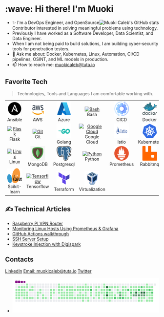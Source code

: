 <h1 align="left">:wave: Hi there! I'm Muoki</h1>

<a href="#gitstats">
  <img src="https://github-readme-stats.vercel.app/api?username=muokicaleb&theme=nord&count_private=true&show_icons=true" alt="Muoki Caleb's GitHub stats" align="right" />
</a>

- ✨ I'm a DevOps Engineer, and OpenSource Contributor interested in solving meaningful problems using technology.
- Previously I have worked as a Software Developer, Data Scientist, and Data Engineer.
- When I am not being paid to build solutions, I am building cyber-security tools for penetration testers.
- 💬 Ask me about: Docker, Kubernetes, Linux, Automation, CI/CD pipelines, OSINT, and ML models in production.
- 📫 How to reach me: [muokicaleb@tuta.io](muokicaleb@tuta.io)
  <br>

<h2 align="left" id="muoki-tech">Favorite Tech</h2>

> Technologies, Tools and Languages I am comfortable working with.

<table align="center">
  <tr>
    <td align="center" width="96">
      <a href="#muoki-tech">
        <img src="https://raw.githubusercontent.com/muokicaleb/icons/main/ansible.png" width="48" height="48" alt="ansible" />
      </a>
      <br>Ansible
    </td>
    <td align="center" width="96">
      <a href="#muoki-tech">
        <img src="https://raw.githubusercontent.com/muokicaleb/icons/main/aws.png" width="48" height="48" alt="Aws" />
      </a>
      <br>AWS
    </td>
    <td align="center" width="96">
      <a href="#muoki-tech">
        <img src="https://raw.githubusercontent.com/muokicaleb/icons/main/azure.jpeg" width="48" height="48" alt="Azure" />
      </a>
      <br>Azure
    </td>
    <td align="center" width="96">
      <a href="#muoki-tech">
        <img src="https://bashlogo.com/img/symbol/png/full_colored_dark.png" width="48" height="48" alt="Bash" />
      </a>
      <br>Bash
    </td>
    <td align="center" width="96">
      <a href="#muoki-tech">
        <img src="https://raw.githubusercontent.com/muokicaleb/icons/main/cicd.png" width="48" height="48" alt="cicd" />
      </a>
      <br>CICD
    </td>
    <td align="center" width="96">
      <a href="#muoki-tech">
        <img src="https://raw.githubusercontent.com/muokicaleb/icons/main/docker.png" width="48" height="48" alt="Docker" />
      </a>
      <br>Docker
    </td>
    </tr>
    <tr>
    <td align="center" width="96">
      <a href="#muoki-tech">
        <img src="https://iconape.com/wp-content/png_logo_vector/cib-flask.png" width="48" height="48" alt="Flask" />
      </a>
      <br>Flask
    </td>
    <td align="center" width="96">
      <a href="#muoki-tech" >
        <img src="https://upload.wikimedia.org/wikipedia/commons/thumb/3/3f/Git_icon.svg/1200px-Git_icon.svg.png" width="48" height="48" alt="Git" />
      </a>
      <br>Git
    </td>
    <td align="center" width="96">
      <a href="#muoki-tech" >
        <img src="https://raw.githubusercontent.com/muokicaleb/icons/main/Go.png" width="48" height="48" alt="Golang" />
      </a>
      <br>Golang
    </td>
    <td align="center" width="96"> 
      <a href="#muoki-tech" >
        <img src="https://brandeps.com/logo-download/G/Google-Cloud-logo-vector-01.svg" width="48" height="48" alt="Google Cloud" />
      </a>
      <br>Google Cloud
    </td>
    <td align="center" width="96"> 
      <a href="#muoki-tech" >
        <img src="https://raw.githubusercontent.com/muokicaleb/icons/main/istio.png" width="48" height="48" alt="Google Cloud" />
      </a>
      <br>Istio
    </td>
    <td align="center" width="96">
      <a href="#muoki-tech" >
        <img src="https://raw.githubusercontent.com/muokicaleb/icons/main/kubernetes.png" width="48" height="48" alt="k8s" />
      </a>
      <br>Kubernetes
    </td>
    </tr>
    <tr>
    <td align="center" width="96">
      <a href="#muoki-tech" >
        <img src="https://camo.githubusercontent.com/d7574156c7a1844d3c2907bae0e76254cca759290c08e08a6ef2bd7543c8c0ca/68747470733a2f2f692e6962622e636f2f737331374b47302f63376238313133323437666563643833626439623565643562643366333464352d72656d6f766562672d707265766965772e706e67" width="48" height="48" alt="Linux" />
      </a>
      <br>Linux
    </td>
    <td align="center" width="96"> 
      <a href="#muoki-tech" >
        <img src="https://raw.githubusercontent.com/muokicaleb/icons/main/mongo.png" width="48" height="48" alt="Mongo DB" />
      </a>
      <br>MongoDB
    </td>
    <td align="center" width="96">
      <a href="#muoki-tech">
        <img src="https://raw.githubusercontent.com/muokicaleb/icons/main/postgresql.png" width="48" height="48" alt="Postgresql" />
      </a>
      <br>Postgresql
    </td>
    <td align="center" width="96">
      <a href="#muoki-tech">
        <img src="https://upload.wikimedia.org/wikipedia/commons/thumb/c/c3/Python-logo-notext.svg/1200px-Python-logo-notext.svg.png" width="48" height="48" alt="Python" />
      </a>
      <br>Python
    </td>
    <td align="center" width="96">
      <a href="#muoki-tech">
        <img src="https://raw.githubusercontent.com/muokicaleb/icons/main/prometheus.png" width="48" height="48" alt="prometheus" />
      </a>
      <br>Prometheus
    </td>
    <td align="center" width="96">
      <a href="#muoki-tech">
        <img src="https://raw.githubusercontent.com/muokicaleb/icons/main/rabbitmq.png" width="48" height="48" alt="rabbitmq" />
      </a>
      <br>Rabbitmq
    </td>
    </tr>
    <tr>
    <td align="center" width="96">
      <a href="#muoki-tech">
        <img src="https://raw.githubusercontent.com/muokicaleb/icons/main/scikitlearn.png" width="48" height="48" alt="scikit-learn" />
      </a>
      <br>Scikit-learn
    </td>
    <td align="center" width="96">
      <a href="#muoki-tech">
        <img src="https://upload.wikimedia.org/wikipedia/commons/thumb/2/2d/Tensorflow_logo.svg/1200px-Tensorflow_logo.svg.png" width="48" height="48" alt="Tensorflow" />
      </a>
      <br>Tensorflow
    </td>
    <td align="center" width="96">
      <a href="#muoki-tech">
        <img src="https://raw.githubusercontent.com/muokicaleb/icons/main/terraform.png" width="48" height="48" alt="Virtualization" />
      </a>
      <br>Terraform
    </td>
    <td align="center" width="96">
      <a href="#muoki-tech">
        <img src="https://raw.githubusercontent.com/muokicaleb/icons/main/virtualization.png" width="48" height="48" alt="Virtualization" />
      </a>
      <br>Virtualization
    </td>
    </tr>
    
</table>

## ✍️ Technical Articles

- [Raspberry PI VPN Router](https://bit.ly/32A67Fe)
- [Monitoring Linux Hosts Using Prometheus & Grafana](https://bit.ly/3sBZ9bH)
- [GitHub Actions walkthrough](https://bit.ly/3yqHgzf)
- [SSH Server Setup](https://bit.ly/3fCGdn1)
- [Keystroke Injection with Digispark](https://bit.ly/39kJtRl)

## Contacts

[LinkedIn](https://www.linkedin.com/in/muokicaleb)
[Email: muokicaleb@tuta.io](muokicaleb@tuta.io)
[Twitter](https://twitter.com/muoki_caleb)

- ![snake gif](https://github.com/muokicaleb/muokicaleb/blob/output/github-contribution-grid-snake.gif)
